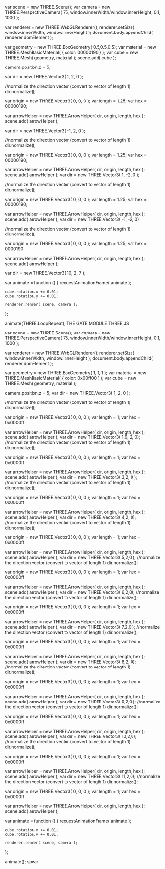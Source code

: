 var scene = new THREE.Scene();
var camera = new THREE.PerspectiveCamera( 75, window.innerWidth/window.innerHeight, 0.1, 1000 );

var renderer = new THREE.WebGLRenderer();
renderer.setSize( window.innerWidth, window.innerHeight );
document.body.appendChild( renderer.domElement );

var geometry = new THREE.BoxGeometry( 0.5,0.5,0.5);
var material = new THREE.MeshBasicMaterial( { color: 00000190 } );
var cube = new THREE.Mesh( geometry, material );
scene.add( cube );

camera.position.z = 5;

var dir = new THREE.Vector3( 1, 2, 0 );

//normalize the direction vector (convert to vector of length 1)
dir.normalize();

var origin = new THREE.Vector3( 0, 0, 0 );
var length = 1.25;
var hex = 00000190;

var arrowHelper = new THREE.ArrowHelper( dir, origin, length, hex );
scene.add( arrowHelper );

var dir = new THREE.Vector3( -1, 2, 0 );

//normalize the direction vector (convert to vector of length 1)
dir.normalize();

var origin = new THREE.Vector3( 0, 0, 0 );
var length = 1.25;
var hex = 00000190;

var arrowHelper = new THREE.ArrowHelper( dir, origin, length, hex );
scene.add( arrowHelper );
var dir = new THREE.Vector3( 1, -2, 0 );

//normalize the direction vector (convert to vector of length 1)
dir.normalize();

var origin = new THREE.Vector3( 0, 0, 0 );
var length = 1.25;
var hex = 00000190;

var arrowHelper = new THREE.ArrowHelper( dir, origin, length, hex );
scene.add( arrowHelper );
var dir = new THREE.Vector3( -1, -2, 0)

//normalize the direction vector (convert to vector of length 1)
dir.normalize();

var origin = new THREE.Vector3( 0, 0, 0 );
var length = 1.25;
var hex = 0000190

var arrowHelper = new THREE.ArrowHelper( dir, origin, length, hex );
scene.add( arrowHelper );

var dir = new THREE.Vector3( 10, 2, 7 );

var animate = function () {
    requestAnimationFrame( animate );

    cube.rotation.x += 0.01;
    cube.rotation.y += 0.01;

    renderer.render( scene, camera );
};

animate(THREE.LoopRepeat);
THE GATE MODULE
THREE.JS







var scene = new THREE.Scene();
var camera = new THREE.PerspectiveCamera( 75, window.innerWidth/window.innerHeight, 0.1, 1000 );

var renderer = new THREE.WebGLRenderer();
renderer.setSize( window.innerWidth, window.innerHeight );
document.body.appendChild( renderer.domElement );

var geometry = new THREE.BoxGeometry( 1, 1, 1 );
var material = new THREE.MeshBasicMaterial( { color: 0x00ff00 } );
var cube = new THREE.Mesh( geometry, material );

camera.position.z = 5;
var dir = new THREE.Vector3( 1, 2, 0 );

//normalize the direction vector (convert to vector of length 1)
dir.normalize();

var origin = new THREE.Vector3( 0, 0, 0 );
var length = 1;
var hex = 0x0000ff

var arrowHelper = new THREE.ArrowHelper( dir, origin, length, hex );
scene.add( arrowHelper );
var dir = new THREE.Vector3( 1.9, 2, 0);
//normalize the direction vector (convert to vector of length 1)
dir.normalize();

var origin = new THREE.Vector3( 0, 0, 0 );
var length = 1;
var hex = 0x0000ff

var arrowHelper = new THREE.ArrowHelper( dir, origin, length, hex );
scene.add( arrowHelper );
var dir = new THREE.Vector3( 3,2, 0 );
//normalize the direction vector (convert to vector of length 1)
dir.normalize();

var origin = new THREE.Vector3( 0, 0, 0 );
var length = 1;
var hex = 0x0000ff

var arrowHelper = new THREE.ArrowHelper( dir, origin, length, hex );
scene.add( arrowHelper );
var dir = new THREE.Vector3( 4,2, 0);
//normalize the direction vector (convert to vector of length 1)
dir.normalize();

var origin = new THREE.Vector3( 0, 0, 0 );
var length = 1;
var hex = 0x0000ff

var arrowHelper = new THREE.ArrowHelper( dir, origin, length, hex );
scene.add( arrowHelper );
var dir = new THREE.Vector3( 5,2,0 );
//normalize the direction vector (convert to vector of length 1)
dir.normalize();

var origin = new THREE.Vector3( 0, 0, 0 );
var length = 1;
var hex = 0x0000ff

var arrowHelper = new THREE.ArrowHelper( dir, origin, length, hex );
scene.add( arrowHelper );
var dir = new THREE.Vector3( 6,2,0);
//normalize the direction vector (convert to vector of length 1)
dir.normalize();

var origin = new THREE.Vector3( 0, 0, 0 );
var length = 1;
var hex = 0x0000ff

var arrowHelper = new THREE.ArrowHelper( dir, origin, length, hex );
scene.add( arrowHelper );
var dir = new THREE.Vector3( 7,2,0 );
//normalize the direction vector (convert to vector of length 1)
dir.normalize();

var origin = new THREE.Vector3( 0, 0, 0 );
var length = 1;
var hex = 0x0000ff

var arrowHelper = new THREE.ArrowHelper( dir, origin, length, hex );
scene.add( arrowHelper );
var dir = new THREE.Vector3( 8,2, 0);
//normalize the direction vector (convert to vector of length 1)
dir.normalize();

var origin = new THREE.Vector3( 0, 0, 0 );
var length = 1;
var hex = 0x0000ff

var arrowHelper = new THREE.ArrowHelper( dir, origin, length, hex );
scene.add( arrowHelper );
var dir = new THREE.Vector3( 9,2,0 );
//normalize the direction vector (convert to vector of length 1)
dir.normalize();

var origin = new THREE.Vector3( 0, 0, 0 );
var length = 1;
var hex = 0x0000ff

var arrowHelper = new THREE.ArrowHelper( dir, origin, length, hex );
scene.add( arrowHelper );
var dir = new THREE.Vector3( 10,2,0);
//normalize the direction vector (convert to vector of length 1)
dir.normalize();

var origin = new THREE.Vector3( 0, 0, 0 );
var length = 1;
var hex = 0x0000ff

var arrowHelper = new THREE.ArrowHelper( dir, origin, length, hex );
scene.add( arrowHelper );
var dir = new THREE.Vector3( 11,2,0);
//normalize the direction vector (convert to vector of length 1)
dir.normalize();

var origin = new THREE.Vector3( 0, 0, 0 );
var length = 1;
var hex = 0x0000ff

var arrowHelper = new THREE.ArrowHelper( dir, origin, length, hex );
scene.add( arrowHelper );

var animate = function () {
	requestAnimationFrame( animate );

	cube.rotation.x += 0.01;
	cube.rotation.y += 0.01;

	renderer.render( scene, camera );
};

animate();
spear
